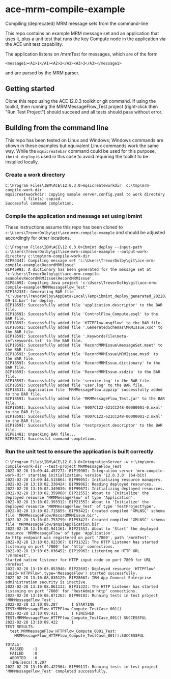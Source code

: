 # ace-mrm-compile-example
Compiling (deprecated) MRM message sets from the command-line

This repo contains an example MRM message set and an application that uses it, plus a unit
test that runs the key Compute node in the application via the ACE unit test capability.

The application listens on /mrmTest for messages, which are of the form
```
<message1><A1>1</A1><A2>2</A2><A3>3</A3></message1>
```
and are parsed by the MRM parser.

## Getting started

Clone this repo using the ACE 12.0.3 toolkit or git command. If using the toolkit, then running
the MRMMessageFlow_Test project (right-click then "Run Test Project") should succeed and all tests
should pass without error.

## Building from the command line

This repo has been tested on Linux and Windows; Windows commands are shown in these examples
but equivalent Linux commands work the same way. While the `mqsicreatebar` command could be 
used for this purpose, `ibmint deploy` is used in this case to avoid requiring the toolkit
to be installed locally.

### Create a work directory
```
C:\Program Files\IBM\ACE\12.0.3.0>mqsicreateworkdir  c:\tmp\mrm-compile-work-dir
mqsicreateworkdir: Copying sample server.config.yaml to work directory
        1 file(s) copied.
Successful command completion.
```

### Compile the application and message set using ibmint
These instructions assume this repo has been cloned to `c:\Users\TrevorDolby\git\ace-mrm-compile-example` 
and should be adjusted accordingly for other locations.
```
C:\Program Files\IBM\ACE\12.0.3.0>ibmint deploy --input-path c:\Users\TrevorDolby\git\ace-mrm-compile-example --output-work-directory c:\tmp\mrm-compile-work-dir
BIP8434I: Compiling message set 'c:\Users\TrevorDolby\git\ace-mrm-compile-example\RecordMRMIssue'
BIP4699I: A dictionary has been generated for the message set at 'c:\Users\TrevorDolby\git\ace-mrm-compile-example\RecordMRMIssue\RecordMRMIssue'.
BIP8409I: Compiling Java project 'c:\Users\TrevorDolby\git\ace-mrm-compile-example\MRMMessageFlow_Test'
BIP15233I: Generating BAR file 'C:\Users\TrevorDolby\AppData\Local\Temp\ibmint_deploy_generated_2022022813-09-13.bar' for deploy.
BIP1859I: Successfully added file 'application.descriptor' to the BAR file.
BIP1859I: Successfully added file 'ControlFlow_Compute.esql' to the BAR file.
BIP1859I: Successfully added file 'HTTPFlow.msgflow' to the BAR file.
BIP1859I: Successfully added file '.GeneratedSchemas\MRMIssue.xsd' to the BAR file.
BIP1859I: Successfully added file '.KeywordsFile\meta-inf\keywords.txt' to the BAR file.
BIP1859I: Successfully added file 'RecordMRMIssue\messageSet.mset' to the BAR file.
BIP1859I: Successfully added file 'RecordMRMIssue\MRMIssue.mxsd' to the BAR file.
BIP1859I: Successfully added file 'RecordMRMIssue.dictionary' to the BAR file.
BIP1859I: Successfully added file 'RecordMRMIssue.xsdzip' to the BAR file.
BIP1859I: Successfully added file 'service.log' to the BAR file.
BIP1859I: Successfully added file 'user.log' to the BAR file.
BIP1853I: Application file 'MRMMessageFlow.appzip' successfully added to the BAR file.
BIP1859I: Successfully added file 'MRMMessageFlow_Test.jar' to the BAR file.
BIP1859I: Successfully added file '0007C122-621CC248-00000001-0.mxml' to the BAR file.
BIP1859I: Successfully added file '0007C122-621CC248-00000001-2.mxml' to the BAR file.
BIP1859I: Successfully added file 'testproject.descriptor' to the BAR file.
BIP8148I: Unpacking BAR file...
BIP8071I: Successful command completion.
```

### Run the unit test to ensure the application is built correctly
```
C:\Program Files\IBM\ACE\12.0.3.0>IntegrationServer -w c:\tmp\mrm-compile-work-dir --test-project MRMMessageFlow_Test
2022-02-28 13:09:44.457272: BIP1990I: Integration server 'mrm-compile-work-dir' starting initialization; version '12.0.3.0' (64-bit)
2022-02-28 13:09:44.515864: BIP9905I: Initializing resource managers.
2022-02-28 13:10:02.330424: BIP9906I: Reading deployed resources.
2022-02-28 13:10:02.349039: BIP9907I: Initializing deployed resources.
2022-02-28 13:10:02.359068: BIP2155I: About to 'Initialize' the deployed resource 'MRMMessageFlow' of type 'Application'.
2022-02-28 13:10:02.393312: BIP2155I: About to 'Initialize' the deployed resource 'MRMMessageFlow_Test' of type 'TestProjectType'.
2022-02-28 13:10:02.715855: BIP9342I: Created compiled 'XMLNSC' schema file 'MRMMessageFlow/RecordMRMIssue.bir'.
2022-02-28 13:10:02.753799: BIP9342I: Created compiled 'XMLNSC' schema file 'MRMMessageFlow/$mqsiApplication.bir'.
2022-02-28 13:10:02.941161: BIP2155I: About to 'Start' the deployed resource 'MRMMessageFlow' of type 'Application'.
An http endpoint was registered on port '7800', path '/mrmTest'.
2022-02-28 13:10:03.023367: BIP3132I: The HTTP Listener has started listening on port '7800' for 'http' connections.
2022-02-28 13:10:03.036452: BIP1996I: Listening on HTTP URL '/mrmTest'.
Started native listener for HTTP input node on port 7800 for URL /mrmTest
2022-02-28 13:10:03.053946: BIP2269I: Deployed resource 'HTTPFlow' (uuid='HTTPFlow',type='MessageFlow') started successfully.
2022-02-28 13:10:08.835129: BIP2866I: IBM App Connect Enterprise administration security is inactive.
2022-02-28 13:10:08.861132: BIP3132I: The HTTP Listener has started listening on port '7600' for 'RestAdmin http' connections.
2022-02-28 13:10:08.871262: BIP9910I: Running tests in test project 'MRMMessageFlow_Test'.
2022-02-28 13:10:09.287      1 STARTING TEST:MRMMessageFlow_HTTPFlow_Compute_TestCase_001()
2022-02-28 13:10:09.411      1 FINISHED TEST:MRMMessageFlow_HTTPFlow_Compute_TestCase_001() SUCCESSFUL
2022-02-28 13:10:09.422      1
TEST RESULTS:
  test.MRMMessageFlow_HTTPFlow_Compute_0001_Test:
    MRMMessageFlow_HTTPFlow_Compute_TestCase_001():SUCCESSFUL

TOTALS:
  PASSED    :1
  FAILED    :0
  ABORTED   :0
  TIME(secs):0.207
2022-02-28 13:10:09.422964: BIP9911I: Running tests in test project 'MRMMessageFlow_Test' completed successfully.
```
